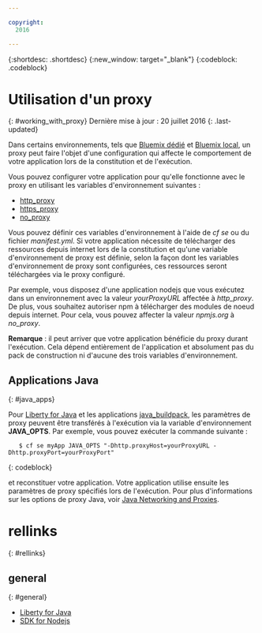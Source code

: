```yaml
---

copyright:
  2016

---
```


{:shortdesc: .shortdesc}
{:new_window: target="_blank"}
{:codeblock: .codeblock}


# Utilisation d'un proxy
{: #working_with_proxy}
Dernière mise à jour : 20 juillet 2016
{: .last-updated}

Dans certains environnements, tels que [Bluemix dédié](../../dedicated/index.html#dedicated) et
[Bluemix local](../../local/index.html#local), un proxy peut faire l'objet d'une configuration qui affecte le comportement de votre application lors de la constitution et de l'exécution.


Vous pouvez configurer votre application pour qu'elle fonctionne avec le proxy en utilisant les variables d'environnement suivantes :
  * [http_proxy](https://docs.cloudfoundry.org/buildpacks/proxy-usage.html)
  * [https_proxy](https://docs.cloudfoundry.org/buildpacks/proxy-usage.html)
  * [no_proxy](http://www.gnu.org/software/wget/manual/html_node/Proxies.html)
  
Vous pouvez définir ces variables d'environnement à l'aide de *cf se* ou du fichier *manifest.yml*. Si votre application nécessite de télécharger des ressources depuis internet lors de la constitution et qu'une variable d'environnement de proxy est définie, selon la façon dont les variables d'environnement de proxy sont configurées, ces ressources seront téléchargées via le proxy configuré.
  

Par exemple, vous disposez d'une application nodejs que vous exécutez dans un environnement avec la valeur *yourProxyURL* affectée à *http_proxy*.
De plus, vous souhaitez autoriser npm à télécharger des modules de noeud depuis internet. Pour cela, vous pouvez affecter la valeur *npmjs.org* à *no_proxy*.  

**Remarque** : il peut arriver que votre application bénéficie du proxy durant l'exécution. Cela dépend entièrement de l'application et absolument pas du pack de construction ni d'aucune des trois variables d'environnement.


## Applications Java
{: #java_apps}

Pour [Liberty for Java](../runtimes/liberty/index.html) et les applications [java_buildpack](../runtimes/tomcat/index.html), les paramètres de proxy peuvent être transférés à l'exécution via la variable d'environnement **JAVA_OPTS**. Par exemple, vous pouvez exécuter la commande suivante : 
```
   $ cf se myApp JAVA_OPTS "-Dhttp.proxyHost=yourProxyURL -Dhttp.proxyPort=yourProxyPort"
```
{: codeblock}

et reconstituer votre application.  Votre application utilise ensuite les paramètres de proxy spécifiés lors de l'exécution. Pour plus d'informations sur les options de proxy Java, voir [Java Networking and Proxies](https://docs.oracle.com/javase/8/docs/technotes/guides/net/proxies.html).  

# rellinks
{: #rellinks}
## general
{: #general}
* [Liberty for Java](../runtimes/liberty/index.html)
* [SDK for Nodejs](../runtimes/nodejs/index.html)
